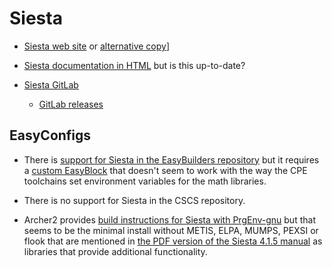 # Siesta

-   [Siesta web site](https://siesta-project.github.io/dev-portal/)
    or [alternative copy](https://departments.icmab.es/leem/siesta/)]
    
-   [Siesta documentation in HTML](https://docs.siesta-project.org/projects/siesta/index.html)
    but is this up-to-date?
    
-   [Siesta GitLab](https://gitlab.com/siesta-project/siesta)
    
    -   [GitLab releases](https://gitlab.com/siesta-project/siesta/-/releases)
    
## EasyConfigs

-   There is [support for Siesta in the EasyBuilders repository](https://github.com/easybuilders/easybuild-easyconfigs/tree/develop/easybuild/easyconfigs/s/Siesta)
    but it requires a [custom EasyBlock](https://github.com/easybuilders/easybuild-easyblocks/blob/develop/easybuild/easyblocks/s/siesta.py)
    that doesn't seem to work with the way the CPE toolchains set environment variables 
    for the math libraries.
    
-   There is no support for Siesta in the CSCS repository.
    
-   Archer2 provides [build instructions for Siesta with PrgEnv-gnu](https://github.com/hpc-uk/build-instructions/tree/main/apps/SIESTA)
    but that seems to be the minimal install without METIS, ELPA, MUMPS, PEXSI or flook that are mentioned in
    [the PDF version of the Siesta 4.1.5 manual](https://siesta-project.org/SIESTA_MATERIAL/Docs/Manuals/siesta-4.1.5.pdf)
    as libraries that provide additional functionality.
